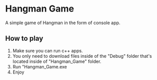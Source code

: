 # Hangman Game
A simple game of Hangman in the form of console app.

## How to play
1. Make sure you can run c++ apps.
2. You only need to download files inside of the "Debug" folder that's located inside of "Hangman_Game" folder.
3. Run "Hangman_Game.exe
4. Enjoy
